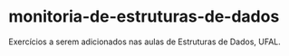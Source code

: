 # monitoria-de-estruturas-de-dados
Exercícios a serem adicionados nas aulas de Estruturas de Dados, UFAL.

